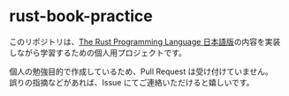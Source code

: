 # rust-book-practice

このリポジトリは、[The Rust Programming Language 日本語版](https://doc.rust-jp.rs/book-ja/title-page.html)の内容を実装しながら学習するための個人用プロジェクトです。

個人の勉強目的で作成しているため、Pull Request は受け付けていません。  
誤りの指摘などがあれば、Issue にてご連絡いただけると嬉しいです。
